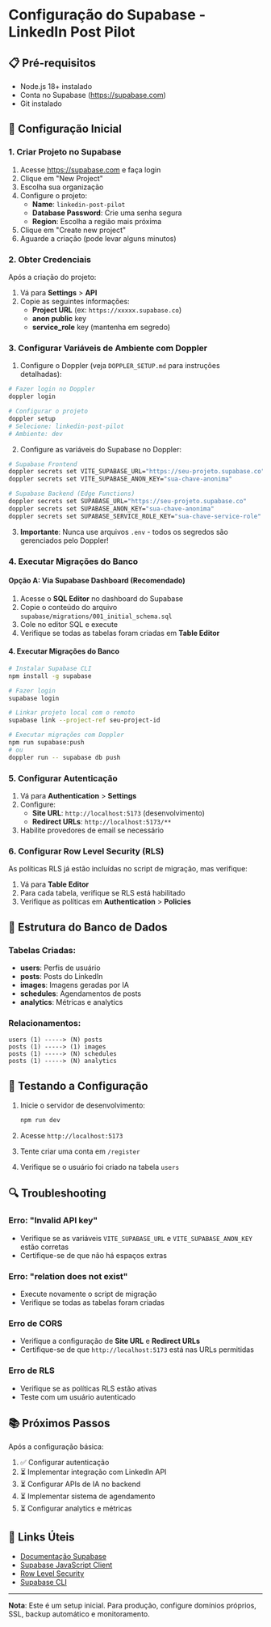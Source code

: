 # Configuração do Supabase - LinkedIn Post Pilot

## 📋 Pré-requisitos

- Node.js 18+ instalado
- Conta no Supabase (https://supabase.com)
- Git instalado

## 🚀 Configuração Inicial

### 1. Criar Projeto no Supabase

1. Acesse https://supabase.com e faça login
2. Clique em "New Project"
3. Escolha sua organização
4. Configure o projeto:
   - **Name**: `linkedin-post-pilot`
   - **Database Password**: Crie uma senha segura
   - **Region**: Escolha a região mais próxima
5. Clique em "Create new project"
6. Aguarde a criação (pode levar alguns minutos)

### 2. Obter Credenciais

Após a criação do projeto:

1. Vá para **Settings** > **API**
2. Copie as seguintes informações:
   - **Project URL** (ex: `https://xxxxx.supabase.co`)
   - **anon public** key
   - **service_role** key (mantenha em segredo)

### 3. Configurar Variáveis de Ambiente com Doppler

1. Configure o Doppler (veja `DOPPLER_SETUP.md` para instruções detalhadas):

```bash
# Fazer login no Doppler
doppler login

# Configurar o projeto
doppler setup
# Selecione: linkedin-post-pilot
# Ambiente: dev
```

2. Configure as variáveis do Supabase no Doppler:

```bash
# Supabase Frontend
doppler secrets set VITE_SUPABASE_URL="https://seu-projeto.supabase.co"
doppler secrets set VITE_SUPABASE_ANON_KEY="sua-chave-anonima"

# Supabase Backend (Edge Functions)
doppler secrets set SUPABASE_URL="https://seu-projeto.supabase.co"
doppler secrets set SUPABASE_ANON_KEY="sua-chave-anonima"
doppler secrets set SUPABASE_SERVICE_ROLE_KEY="sua-chave-service-role"
```

3. **Importante**: Nunca use arquivos `.env` - todos os segredos são gerenciados pelo Doppler!

### 4. Executar Migrações do Banco

#### Opção A: Via Supabase Dashboard (Recomendado)

1. Acesse o **SQL Editor** no dashboard do Supabase
2. Copie o conteúdo do arquivo `supabase/migrations/001_initial_schema.sql`
3. Cole no editor SQL e execute
4. Verifique se todas as tabelas foram criadas em **Table Editor**

#### 4. Executar Migrações do Banco

```bash
# Instalar Supabase CLI
npm install -g supabase

# Fazer login
supabase login

# Linkar projeto local com o remoto
supabase link --project-ref seu-project-id

# Executar migrações com Doppler
npm run supabase:push
# ou
doppler run -- supabase db push
```

### 5. Configurar Autenticação

1. Vá para **Authentication** > **Settings**
2. Configure:
   - **Site URL**: `http://localhost:5173` (desenvolvimento)
   - **Redirect URLs**: `http://localhost:5173/**`
3. Habilite provedores de email se necessário

### 6. Configurar Row Level Security (RLS)

As políticas RLS já estão incluídas no script de migração, mas verifique:

1. Vá para **Table Editor**
2. Para cada tabela, verifique se RLS está habilitado
3. Verifique as políticas em **Authentication** > **Policies**

## 🔧 Estrutura do Banco de Dados

### Tabelas Criadas:

- **users**: Perfis de usuário
- **posts**: Posts do LinkedIn
- **images**: Imagens geradas por IA
- **schedules**: Agendamentos de posts
- **analytics**: Métricas e analytics

### Relacionamentos:

```
users (1) -----> (N) posts
posts (1) -----> (1) images
posts (1) -----> (N) schedules
posts (1) -----> (N) analytics
```

## 🧪 Testando a Configuração

1. Inicie o servidor de desenvolvimento:
   ```bash
   npm run dev
   ```

2. Acesse `http://localhost:5173`
3. Tente criar uma conta em `/register`
4. Verifique se o usuário foi criado na tabela `users`

## 🔍 Troubleshooting

### Erro: "Invalid API key"
- Verifique se as variáveis `VITE_SUPABASE_URL` e `VITE_SUPABASE_ANON_KEY` estão corretas
- Certifique-se de que não há espaços extras

### Erro: "relation does not exist"
- Execute novamente o script de migração
- Verifique se todas as tabelas foram criadas

### Erro de CORS
- Verifique a configuração de **Site URL** e **Redirect URLs**
- Certifique-se de que `http://localhost:5173` está nas URLs permitidas

### Erro de RLS
- Verifique se as políticas RLS estão ativas
- Teste com um usuário autenticado

## 📚 Próximos Passos

Após a configuração básica:

1. ✅ Configurar autenticação
2. ⏳ Implementar integração com LinkedIn API
3. ⏳ Configurar APIs de IA no backend
4. ⏳ Implementar sistema de agendamento
5. ⏳ Configurar analytics e métricas

## 🔗 Links Úteis

- [Documentação Supabase](https://supabase.com/docs)
- [Supabase JavaScript Client](https://supabase.com/docs/reference/javascript)
- [Row Level Security](https://supabase.com/docs/guides/auth/row-level-security)
- [Supabase CLI](https://supabase.com/docs/reference/cli)

---

**Nota**: Este é um setup inicial. Para produção, configure domínios próprios, SSL, backup automático e monitoramento.